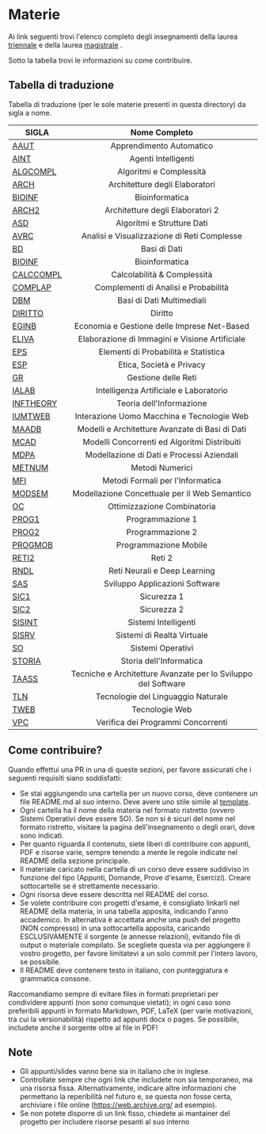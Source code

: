 # Materie

Ai link seguenti trovi l'elenco completo degli insegnamenti della
laurea [triennale](http://laurea.educ.di.unito.it/index.php/offerta-formativa/insegnamenti/elenco-completo/elenco-completo/)
e della
laurea [magistrale](http://magistrale.educ.di.unito.it/index.php/offerta-formativa/insegnamenti/elenco-completo/elenco-completo/)
.

Sotto la tabella trovi le informazioni su come contribuire.

## Tabella di traduzione

Tabella di traduzione (per le sole materie presenti in questa directory) da sigla a nome.

| SIGLA                    |                         Nome Completo                         |
|--------------------------|:-------------------------------------------------------------:|
| [AAUT](./AAUT)           |                   Apprendimento Automatico                    |
| [AINT](./AINT)           |                      Agenti Intelligenti                      |
| [ALGCOMPL](./ALGCOMPL)   |                    Algoritmi e Complessità                    |
| [ARCH](./ARCH)           |                Architetture degli Elaboratori                 |
| [BIOINF](./BIOINF)       |                        Bioinformatica                         |
| [ARCH2](./ARCH2)         |               Architetture degli Elaboratori 2                |
| [ASD](./ASD)             |                  Algoritmi e Strutture Dati                   |
| [AVRC](./AVRC)           |          Analisi e Visualizzazione di Reti Complesse          |
| [BD](./BD)               |                         Basi di Dati                          |
| [BIOINF](./BIOINF)       |                        Bioinformatica                         |
| [CALCCOMPL](./CALCCOMPL) |                  Calcolabilità & Complessità                  |
| [COMPLAP](./COMPLAP)     |             Complementi di Analisi e Probabilità              |
| [DBM](./DBM)             |                   Basi di Dati Multimediali                   |
| [DIRITTO](./DIRITTO)     |                            Diritto                            |
| [EGINB](./EGINB)         |          Economia e Gestione delle Imprese Net-Based          |
| [ELIVA](./ELIVA)         |        Elaborazione di Immagini e Visione Artificiale         |
| [EPS](./EPS)             |             Elementi di Probabilità e Statistica              |
| [ESP](./ESP)             |                   Etica, Società e Privacy                    |
| [GR](./GR)               |                      Gestione delle Reti                      |
| [IALAB](./IALAB)         |            Intelligenza Artificiale e Laboratorio             |
| [INFTHEORY](./INFTHEORY) |                   Teoria dell'Informazione                    |
| [IUMTWEB](./IUMTWEB)     |          Interazione Uomo Macchina e Tecnologie Web           |
| [MAADB](./MAADB)         |        Modelli e Architetture Avanzate di Basi di Dati        |
| [MCAD](./MCAD)           |         Modelli Concorrenti ed Algoritmi Distribuiti          |
| [MDPA](./MDPA)           |           Modellazione di Dati e Processi Aziendali           |
| [METNUM](./METNUM)       |                        Metodi Numerici                        |
| [MFI](./MFI)             |               Metodi Formali per l'Informatica                |
| [MODSEM](./MODSEM)       |         Modellazione Concettuale per il Web Semantico         |
| [OC](./OC)               |                  Ottimizzazione Combinatoria                  |
| [PROG1](./PROG1)         |                       Programmazione 1                        |
| [PROG2](./PROG2)         |                       Programmazione 2                        |
| [PROGMOB](./PROGMOB)     |                     Programmazione Mobile                     |
| [RETI2](./RETI2)         |                            Reti 2                             |
| [RNDL](./RNDL)           |                 Reti Neurali e Deep Learning                  |
| [SAS](./SAS)             |                Sviluppo Applicazioni Software                 |
| [SIC1](./SIC1)           |                          Sicurezza 1                          |
| [SIC2](./SIC2)           |                          Sicurezza 2                          |
| [SISINT](./SISINT)       |                     Sistemi Intelligenti                      |
| [SISRV](./SISRV)         |                  Sistemi di Realtà Virtuale                   |
| [SO](./SO)               |                       Sistemi Operativi                       |
| [STORIA](./STORIA)       |                    Storia dell'Informatica                    |
| [TAASS](./TAASS)         | Tecniche e Architetture Avanzate per lo Sviluppo del Software |
| [TLN](./TLN)             |              Tecnologie del Linguaggio Naturale               |
| [TWEB](./TWEB)           |                        Tecnologie Web                         |
| [VPC](./VPC)             |              Verifica dei Programmi Concorrenti               |

## Come contribuire?

Quando effettui una PR in una di queste sezioni, per favore assicurati che i seguenti requisiti siano soddisfatti:

- Se stai aggiungendo una cartella per un nuovo corso, deve contenere un file README.md al suo interno. Deve avere uno stile simile al [template](TEMPLATE.md).
- Ogni cartella ha il nome della materia nel formato ristretto (ovvero Sistemi Operativi deve essere SO). Se non si è
  sicuri del nome nel formato ristretto, visitare la pagina dell'insegnamento o degli orari, dove sono indicati.
- Per quanto riguarda il contenuto, siete liberi di contribuire con appunti, PDF e risorse varie, sempre tenendo a mente
  le regole indicate nel README della sezione principale.
- Il materiale caricato nella cartella di un corso deve essere suddiviso in funzione del tipo (Appunti, Domande, Prove d'esame, Esercizi). Creare sottocartelle se è strettamente necessario.
- Ogni risorsa deve essere descritta nel README del corso.
- Se volete contribuire con progetti d'esame, è consigliato linkarli nel README della materia, in una tabella apposita,
  indicando l'anno accademico. In alternativa è accettata anche una push del progetto (NON compresso) in una
  sottocartella apposita, caricando ESCLUSIVAMENTE il sorgente (e annesse relazioni), evitando file di output o
  materiale compilato. Se scegliete questa via per aggiungere il vostro progetto, per favore limitatevi a un solo
  commit per l'intero lavoro, se possibile.
- Il README deve contenere testo in italiano, con punteggiatura e grammatica consone.

Raccomandiamo sempre di evitare files in formati proprietari per condividere appunti (non sono comunque vietati); in
ogni caso sono preferibili appunti in formato Markdown, PDF, LaTeX (per varie motivazioni, tra cui la versionabilità)
rispetto ad appunti docx o pages. Se possibile, includete anche il sorgente oltre al file in PDF!

## Note

- Gli appunti/slides vanno bene sia in italiano che in inglese.
- Controllate sempre che ogni link che includete non sia temporaneo, ma una risorsa fissa. Alternativamente, indicare
  altre informazioni che permettano la reperibilità nel futuro e, se questa non fosse certa, archiviare i file online
  (<https://web.archive.org/> ad esempio).
- Se non potete disporre di un link fisso, chiedete ai mantainer del progetto per includere risorse pesanti al suo
  interno
